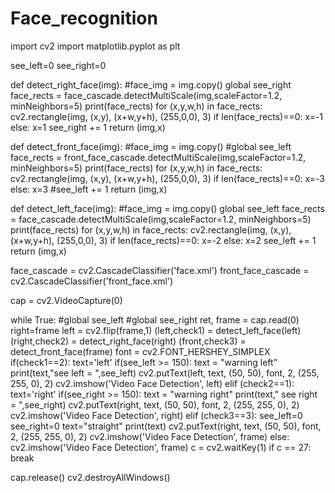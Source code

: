 # Face_recognition

import cv2
import matplotlib.pyplot as plt

see_left=0
see_right=0

def detect_right_face(img):
    #face_img = img.copy()
    global see_right
    face_rects = face_cascade.detectMultiScale(img,scaleFactor=1.2, minNeighbors=5)
    print(face_rects)
    for (x,y,w,h) in face_rects:
        cv2.rectangle(img, (x,y), (x+w,y+h), (255,0,0), 3)
    if len(face_rects)==0:
        x=-1
    else:
        x=1
        see_right += 1
    return (img,x)

def detect_front_face(img):
    #face_img = img.copy()
    #global see_left
    face_rects = front_face_cascade.detectMultiScale(img,scaleFactor=1.2, minNeighbors=5)
    print(face_rects)
    for (x,y,w,h) in face_rects:
        cv2.rectangle(img, (x,y), (x+w,y+h), (255,0,0), 3)
    if len(face_rects)==0:
        x=-3
    else:
        x=3
        #see_left += 1
    return (img,x)



def detect_left_face(img):
    #face_img = img.copy()
    global see_left
    face_rects = face_cascade.detectMultiScale(img,scaleFactor=1.2, minNeighbors=5)
    print(face_rects)
    for (x,y,w,h) in face_rects:
        cv2.rectangle(img, (x,y), (x+w,y+h), (255,0,0), 3)
    if len(face_rects)==0:
        x=-2
    else:
        x=2
        see_left += 1
    return (img,x)

face_cascade = cv2.CascadeClassifier('face.xml')
front_face_cascade = cv2.CascadeClassifier('front_face.xml')


cap = cv2.VideoCapture(0)

while True:
    #global see_left
    #global see_right
    ret, frame = cap.read(0)
    right=frame
    left = cv2.flip(frame,1)
    (left,check1) = detect_left_face(left)
    (right,check2) = detect_right_face(right)
    (front,check3) = detect_front_face(frame)
    font = cv2.FONT_HERSHEY_SIMPLEX
    if(check1==2):
        text='left'
        if(see_left >= 150):
            text = "warning left"
        print(text,"see left = ",see_left)
        cv2.putText(left, text, (50, 50), font, 2, (255, 255, 0), 2)
        cv2.imshow('Video Face Detection', left)
    elif (check2==1):
        text='right'
        if(see_right >= 150):
            text = "warning right"
        print(text," see right = ",see_right)
        cv2.putText(right, text, (50, 50), font, 2, (255, 255, 0), 2)
        cv2.imshow('Video Face Detection', right)
    elif (check3==3):
        see_left=0
        see_right=0
        text="straight"
        print(text)
        cv2.putText(right, text, (50, 50), font, 2, (255, 255, 0), 2)
        cv2.imshow('Video Face Detection', frame)
    else:
        cv2.imshow('Video Face Detection', frame)
    c = cv2.waitKey(1)
    if c == 27:
        break

cap.release()
cv2.destroyAllWindows()
